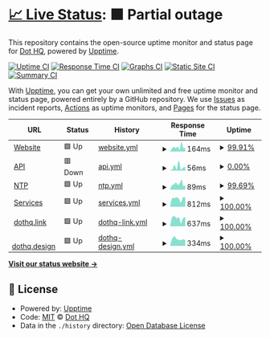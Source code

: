 # [📈 Live Status](https://dothq.github.io/upptime): <!--live status--> **🟧 Partial outage**

This repository contains the open-source uptime monitor and status page for [Dot HQ](https://dothq.co), powered by [Upptime](https://github.com/upptime/upptime).

[![Uptime CI](https://github.com/koj-co/upptime/workflows/Uptime%20CI/badge.svg)](https://github.com/koj-co/upptime/actions?query=workflow%3A%22Uptime+CI%22)
[![Response Time CI](https://github.com/koj-co/upptime/workflows/Response%20Time%20CI/badge.svg)](https://github.com/koj-co/upptime/actions?query=workflow%3A%22Response+Time+CI%22)
[![Graphs CI](https://github.com/koj-co/upptime/workflows/Graphs%20CI/badge.svg)](https://github.com/koj-co/upptime/actions?query=workflow%3A%22Graphs+CI%22)
[![Static Site CI](https://github.com/koj-co/upptime/workflows/Static%20Site%20CI/badge.svg)](https://github.com/koj-co/upptime/actions?query=workflow%3A%22Static+Site+CI%22)
[![Summary CI](https://github.com/koj-co/upptime/workflows/Summary%20CI/badge.svg)](https://github.com/koj-co/upptime/actions?query=workflow%3A%22Summary+CI%22)

With [Upptime](https://upptime.js.org), you can get your own unlimited and free uptime monitor and status page, powered entirely by a GitHub repository. We use [Issues](https://github.com/dothq/upptime/issues) as incident reports, [Actions](https://github.com/dothq/upptime/actions) as uptime monitors, and [Pages](https://dothq.github.io/upptime) for the status page.

<!--start: status pages-->
<!-- This summary is generated by Upptime (https://github.com/upptime/upptime) -->
<!-- Do not edit this manually, your changes will be overwritten -->
<!-- prettier-ignore -->
| URL | Status | History | Response Time | Uptime |
| --- | ------ | ------- | ------------- | ------ |
| <img alt="" src="https://favicons.githubusercontent.com/dothq.co" height="13"> [Website](https://dothq.co) | 🟩 Up | [website.yml](https://github.com/dothq/upptime/commits/HEAD/history/website.yml) | <details><summary><img alt="Response time graph" src="./graphs/website/response-time-week.png" height="20"> 164ms</summary><br><a href="https://status.dothq.co/history/website"><img alt="Response time 265" src="https://img.shields.io/endpoint?url=https%3A%2F%2Fraw.githubusercontent.com%2Fdothq%2Fupptime%2FHEAD%2Fapi%2Fwebsite%2Fresponse-time.json"></a><br><a href="https://status.dothq.co/history/website"><img alt="24-hour response time 140" src="https://img.shields.io/endpoint?url=https%3A%2F%2Fraw.githubusercontent.com%2Fdothq%2Fupptime%2FHEAD%2Fapi%2Fwebsite%2Fresponse-time-day.json"></a><br><a href="https://status.dothq.co/history/website"><img alt="7-day response time 164" src="https://img.shields.io/endpoint?url=https%3A%2F%2Fraw.githubusercontent.com%2Fdothq%2Fupptime%2FHEAD%2Fapi%2Fwebsite%2Fresponse-time-week.json"></a><br><a href="https://status.dothq.co/history/website"><img alt="30-day response time 146" src="https://img.shields.io/endpoint?url=https%3A%2F%2Fraw.githubusercontent.com%2Fdothq%2Fupptime%2FHEAD%2Fapi%2Fwebsite%2Fresponse-time-month.json"></a><br><a href="https://status.dothq.co/history/website"><img alt="1-year response time 265" src="https://img.shields.io/endpoint?url=https%3A%2F%2Fraw.githubusercontent.com%2Fdothq%2Fupptime%2FHEAD%2Fapi%2Fwebsite%2Fresponse-time-year.json"></a></details> | <details><summary><a href="https://status.dothq.co/history/website">99.91%</a></summary><a href="https://status.dothq.co/history/website"><img alt="All-time uptime 76.81%" src="https://img.shields.io/endpoint?url=https%3A%2F%2Fraw.githubusercontent.com%2Fdothq%2Fupptime%2FHEAD%2Fapi%2Fwebsite%2Fuptime.json"></a><br><a href="https://status.dothq.co/history/website"><img alt="24-hour uptime 99.36%" src="https://img.shields.io/endpoint?url=https%3A%2F%2Fraw.githubusercontent.com%2Fdothq%2Fupptime%2FHEAD%2Fapi%2Fwebsite%2Fuptime-day.json"></a><br><a href="https://status.dothq.co/history/website"><img alt="7-day uptime 99.91%" src="https://img.shields.io/endpoint?url=https%3A%2F%2Fraw.githubusercontent.com%2Fdothq%2Fupptime%2FHEAD%2Fapi%2Fwebsite%2Fuptime-week.json"></a><br><a href="https://status.dothq.co/history/website"><img alt="30-day uptime 99.98%" src="https://img.shields.io/endpoint?url=https%3A%2F%2Fraw.githubusercontent.com%2Fdothq%2Fupptime%2FHEAD%2Fapi%2Fwebsite%2Fuptime-month.json"></a><br><a href="https://status.dothq.co/history/website"><img alt="1-year uptime 76.81%" src="https://img.shields.io/endpoint?url=https%3A%2F%2Fraw.githubusercontent.com%2Fdothq%2Fupptime%2FHEAD%2Fapi%2Fwebsite%2Fuptime-year.json"></a></details>
| <img alt="" src="https://favicons.githubusercontent.com/dothq.co" height="13"> [API](https://dothq.co/api) | 🟥 Down | [api.yml](https://github.com/dothq/upptime/commits/HEAD/history/api.yml) | <details><summary><img alt="Response time graph" src="./graphs/api/response-time-week.png" height="20"> 56ms</summary><br><a href="https://status.dothq.co/history/api"><img alt="Response time 227" src="https://img.shields.io/endpoint?url=https%3A%2F%2Fraw.githubusercontent.com%2Fdothq%2Fupptime%2FHEAD%2Fapi%2Fapi%2Fresponse-time.json"></a><br><a href="https://status.dothq.co/history/api"><img alt="24-hour response time 59" src="https://img.shields.io/endpoint?url=https%3A%2F%2Fraw.githubusercontent.com%2Fdothq%2Fupptime%2FHEAD%2Fapi%2Fapi%2Fresponse-time-day.json"></a><br><a href="https://status.dothq.co/history/api"><img alt="7-day response time 56" src="https://img.shields.io/endpoint?url=https%3A%2F%2Fraw.githubusercontent.com%2Fdothq%2Fupptime%2FHEAD%2Fapi%2Fapi%2Fresponse-time-week.json"></a><br><a href="https://status.dothq.co/history/api"><img alt="30-day response time 47" src="https://img.shields.io/endpoint?url=https%3A%2F%2Fraw.githubusercontent.com%2Fdothq%2Fupptime%2FHEAD%2Fapi%2Fapi%2Fresponse-time-month.json"></a><br><a href="https://status.dothq.co/history/api"><img alt="1-year response time 227" src="https://img.shields.io/endpoint?url=https%3A%2F%2Fraw.githubusercontent.com%2Fdothq%2Fupptime%2FHEAD%2Fapi%2Fapi%2Fresponse-time-year.json"></a></details> | <details><summary><a href="https://status.dothq.co/history/api">0.00%</a></summary><a href="https://status.dothq.co/history/api"><img alt="All-time uptime 60.62%" src="https://img.shields.io/endpoint?url=https%3A%2F%2Fraw.githubusercontent.com%2Fdothq%2Fupptime%2FHEAD%2Fapi%2Fapi%2Fuptime.json"></a><br><a href="https://status.dothq.co/history/api"><img alt="24-hour uptime 0.00%" src="https://img.shields.io/endpoint?url=https%3A%2F%2Fraw.githubusercontent.com%2Fdothq%2Fupptime%2FHEAD%2Fapi%2Fapi%2Fuptime-day.json"></a><br><a href="https://status.dothq.co/history/api"><img alt="7-day uptime 0.00%" src="https://img.shields.io/endpoint?url=https%3A%2F%2Fraw.githubusercontent.com%2Fdothq%2Fupptime%2FHEAD%2Fapi%2Fapi%2Fuptime-week.json"></a><br><a href="https://status.dothq.co/history/api"><img alt="30-day uptime 7.96%" src="https://img.shields.io/endpoint?url=https%3A%2F%2Fraw.githubusercontent.com%2Fdothq%2Fupptime%2FHEAD%2Fapi%2Fapi%2Fuptime-month.json"></a><br><a href="https://status.dothq.co/history/api"><img alt="1-year uptime 60.62%" src="https://img.shields.io/endpoint?url=https%3A%2F%2Fraw.githubusercontent.com%2Fdothq%2Fupptime%2FHEAD%2Fapi%2Fapi%2Fuptime-year.json"></a></details>
| <img alt="" src="https://favicons.githubusercontent.com/ntp.dothq.co" height="13"> [NTP](https://ntp.dothq.co) | 🟩 Up | [ntp.yml](https://github.com/dothq/upptime/commits/HEAD/history/ntp.yml) | <details><summary><img alt="Response time graph" src="./graphs/ntp/response-time-week.png" height="20"> 89ms</summary><br><a href="https://status.dothq.co/history/ntp"><img alt="Response time 171" src="https://img.shields.io/endpoint?url=https%3A%2F%2Fraw.githubusercontent.com%2Fdothq%2Fupptime%2FHEAD%2Fapi%2Fntp%2Fresponse-time.json"></a><br><a href="https://status.dothq.co/history/ntp"><img alt="24-hour response time 63" src="https://img.shields.io/endpoint?url=https%3A%2F%2Fraw.githubusercontent.com%2Fdothq%2Fupptime%2FHEAD%2Fapi%2Fntp%2Fresponse-time-day.json"></a><br><a href="https://status.dothq.co/history/ntp"><img alt="7-day response time 89" src="https://img.shields.io/endpoint?url=https%3A%2F%2Fraw.githubusercontent.com%2Fdothq%2Fupptime%2FHEAD%2Fapi%2Fntp%2Fresponse-time-week.json"></a><br><a href="https://status.dothq.co/history/ntp"><img alt="30-day response time 97" src="https://img.shields.io/endpoint?url=https%3A%2F%2Fraw.githubusercontent.com%2Fdothq%2Fupptime%2FHEAD%2Fapi%2Fntp%2Fresponse-time-month.json"></a><br><a href="https://status.dothq.co/history/ntp"><img alt="1-year response time 171" src="https://img.shields.io/endpoint?url=https%3A%2F%2Fraw.githubusercontent.com%2Fdothq%2Fupptime%2FHEAD%2Fapi%2Fntp%2Fresponse-time-year.json"></a></details> | <details><summary><a href="https://status.dothq.co/history/ntp">99.69%</a></summary><a href="https://status.dothq.co/history/ntp"><img alt="All-time uptime 65.24%" src="https://img.shields.io/endpoint?url=https%3A%2F%2Fraw.githubusercontent.com%2Fdothq%2Fupptime%2FHEAD%2Fapi%2Fntp%2Fuptime.json"></a><br><a href="https://status.dothq.co/history/ntp"><img alt="24-hour uptime 98.08%" src="https://img.shields.io/endpoint?url=https%3A%2F%2Fraw.githubusercontent.com%2Fdothq%2Fupptime%2FHEAD%2Fapi%2Fntp%2Fuptime-day.json"></a><br><a href="https://status.dothq.co/history/ntp"><img alt="7-day uptime 99.69%" src="https://img.shields.io/endpoint?url=https%3A%2F%2Fraw.githubusercontent.com%2Fdothq%2Fupptime%2FHEAD%2Fapi%2Fntp%2Fuptime-week.json"></a><br><a href="https://status.dothq.co/history/ntp"><img alt="30-day uptime 99.93%" src="https://img.shields.io/endpoint?url=https%3A%2F%2Fraw.githubusercontent.com%2Fdothq%2Fupptime%2FHEAD%2Fapi%2Fntp%2Fuptime-month.json"></a><br><a href="https://status.dothq.co/history/ntp"><img alt="1-year uptime 65.24%" src="https://img.shields.io/endpoint?url=https%3A%2F%2Fraw.githubusercontent.com%2Fdothq%2Fupptime%2FHEAD%2Fapi%2Fntp%2Fuptime-year.json"></a></details>
| <img alt="" src="https://favicons.githubusercontent.com/services.dothq.co" height="13"> [Services](https://services.dothq.co) | 🟩 Up | [services.yml](https://github.com/dothq/upptime/commits/HEAD/history/services.yml) | <details><summary><img alt="Response time graph" src="./graphs/services/response-time-week.png" height="20"> 812ms</summary><br><a href="https://status.dothq.co/history/services"><img alt="Response time 919" src="https://img.shields.io/endpoint?url=https%3A%2F%2Fraw.githubusercontent.com%2Fdothq%2Fupptime%2FHEAD%2Fapi%2Fservices%2Fresponse-time.json"></a><br><a href="https://status.dothq.co/history/services"><img alt="24-hour response time 958" src="https://img.shields.io/endpoint?url=https%3A%2F%2Fraw.githubusercontent.com%2Fdothq%2Fupptime%2FHEAD%2Fapi%2Fservices%2Fresponse-time-day.json"></a><br><a href="https://status.dothq.co/history/services"><img alt="7-day response time 812" src="https://img.shields.io/endpoint?url=https%3A%2F%2Fraw.githubusercontent.com%2Fdothq%2Fupptime%2FHEAD%2Fapi%2Fservices%2Fresponse-time-week.json"></a><br><a href="https://status.dothq.co/history/services"><img alt="30-day response time 801" src="https://img.shields.io/endpoint?url=https%3A%2F%2Fraw.githubusercontent.com%2Fdothq%2Fupptime%2FHEAD%2Fapi%2Fservices%2Fresponse-time-month.json"></a><br><a href="https://status.dothq.co/history/services"><img alt="1-year response time 919" src="https://img.shields.io/endpoint?url=https%3A%2F%2Fraw.githubusercontent.com%2Fdothq%2Fupptime%2FHEAD%2Fapi%2Fservices%2Fresponse-time-year.json"></a></details> | <details><summary><a href="https://status.dothq.co/history/services">100.00%</a></summary><a href="https://status.dothq.co/history/services"><img alt="All-time uptime 100.00%" src="https://img.shields.io/endpoint?url=https%3A%2F%2Fraw.githubusercontent.com%2Fdothq%2Fupptime%2FHEAD%2Fapi%2Fservices%2Fuptime.json"></a><br><a href="https://status.dothq.co/history/services"><img alt="24-hour uptime 100.00%" src="https://img.shields.io/endpoint?url=https%3A%2F%2Fraw.githubusercontent.com%2Fdothq%2Fupptime%2FHEAD%2Fapi%2Fservices%2Fuptime-day.json"></a><br><a href="https://status.dothq.co/history/services"><img alt="7-day uptime 100.00%" src="https://img.shields.io/endpoint?url=https%3A%2F%2Fraw.githubusercontent.com%2Fdothq%2Fupptime%2FHEAD%2Fapi%2Fservices%2Fuptime-week.json"></a><br><a href="https://status.dothq.co/history/services"><img alt="30-day uptime 100.00%" src="https://img.shields.io/endpoint?url=https%3A%2F%2Fraw.githubusercontent.com%2Fdothq%2Fupptime%2FHEAD%2Fapi%2Fservices%2Fuptime-month.json"></a><br><a href="https://status.dothq.co/history/services"><img alt="1-year uptime 100.00%" src="https://img.shields.io/endpoint?url=https%3A%2F%2Fraw.githubusercontent.com%2Fdothq%2Fupptime%2FHEAD%2Fapi%2Fservices%2Fuptime-year.json"></a></details>
| <img alt="" src="https://favicons.githubusercontent.com/dothq.link" height="13"> [dothq.link](https://dothq.link) | 🟩 Up | [dothq-link.yml](https://github.com/dothq/upptime/commits/HEAD/history/dothq-link.yml) | <details><summary><img alt="Response time graph" src="./graphs/dothq-link/response-time-week.png" height="20"> 637ms</summary><br><a href="https://status.dothq.co/history/dothq-link"><img alt="Response time 515" src="https://img.shields.io/endpoint?url=https%3A%2F%2Fraw.githubusercontent.com%2Fdothq%2Fupptime%2FHEAD%2Fapi%2Fdothq-link%2Fresponse-time.json"></a><br><a href="https://status.dothq.co/history/dothq-link"><img alt="24-hour response time 746" src="https://img.shields.io/endpoint?url=https%3A%2F%2Fraw.githubusercontent.com%2Fdothq%2Fupptime%2FHEAD%2Fapi%2Fdothq-link%2Fresponse-time-day.json"></a><br><a href="https://status.dothq.co/history/dothq-link"><img alt="7-day response time 637" src="https://img.shields.io/endpoint?url=https%3A%2F%2Fraw.githubusercontent.com%2Fdothq%2Fupptime%2FHEAD%2Fapi%2Fdothq-link%2Fresponse-time-week.json"></a><br><a href="https://status.dothq.co/history/dothq-link"><img alt="30-day response time 558" src="https://img.shields.io/endpoint?url=https%3A%2F%2Fraw.githubusercontent.com%2Fdothq%2Fupptime%2FHEAD%2Fapi%2Fdothq-link%2Fresponse-time-month.json"></a><br><a href="https://status.dothq.co/history/dothq-link"><img alt="1-year response time 515" src="https://img.shields.io/endpoint?url=https%3A%2F%2Fraw.githubusercontent.com%2Fdothq%2Fupptime%2FHEAD%2Fapi%2Fdothq-link%2Fresponse-time-year.json"></a></details> | <details><summary><a href="https://status.dothq.co/history/dothq-link">100.00%</a></summary><a href="https://status.dothq.co/history/dothq-link"><img alt="All-time uptime 99.90%" src="https://img.shields.io/endpoint?url=https%3A%2F%2Fraw.githubusercontent.com%2Fdothq%2Fupptime%2FHEAD%2Fapi%2Fdothq-link%2Fuptime.json"></a><br><a href="https://status.dothq.co/history/dothq-link"><img alt="24-hour uptime 100.00%" src="https://img.shields.io/endpoint?url=https%3A%2F%2Fraw.githubusercontent.com%2Fdothq%2Fupptime%2FHEAD%2Fapi%2Fdothq-link%2Fuptime-day.json"></a><br><a href="https://status.dothq.co/history/dothq-link"><img alt="7-day uptime 100.00%" src="https://img.shields.io/endpoint?url=https%3A%2F%2Fraw.githubusercontent.com%2Fdothq%2Fupptime%2FHEAD%2Fapi%2Fdothq-link%2Fuptime-week.json"></a><br><a href="https://status.dothq.co/history/dothq-link"><img alt="30-day uptime 99.89%" src="https://img.shields.io/endpoint?url=https%3A%2F%2Fraw.githubusercontent.com%2Fdothq%2Fupptime%2FHEAD%2Fapi%2Fdothq-link%2Fuptime-month.json"></a><br><a href="https://status.dothq.co/history/dothq-link"><img alt="1-year uptime 99.90%" src="https://img.shields.io/endpoint?url=https%3A%2F%2Fraw.githubusercontent.com%2Fdothq%2Fupptime%2FHEAD%2Fapi%2Fdothq-link%2Fuptime-year.json"></a></details>
| <img alt="" src="https://favicons.githubusercontent.com/dothq.design" height="13"> [dothq.design](https://dothq.design) | 🟩 Up | [dothq-design.yml](https://github.com/dothq/upptime/commits/HEAD/history/dothq-design.yml) | <details><summary><img alt="Response time graph" src="./graphs/dothq-design/response-time-week.png" height="20"> 334ms</summary><br><a href="https://status.dothq.co/history/dothq-design"><img alt="Response time 343" src="https://img.shields.io/endpoint?url=https%3A%2F%2Fraw.githubusercontent.com%2Fdothq%2Fupptime%2FHEAD%2Fapi%2Fdothq-design%2Fresponse-time.json"></a><br><a href="https://status.dothq.co/history/dothq-design"><img alt="24-hour response time 287" src="https://img.shields.io/endpoint?url=https%3A%2F%2Fraw.githubusercontent.com%2Fdothq%2Fupptime%2FHEAD%2Fapi%2Fdothq-design%2Fresponse-time-day.json"></a><br><a href="https://status.dothq.co/history/dothq-design"><img alt="7-day response time 334" src="https://img.shields.io/endpoint?url=https%3A%2F%2Fraw.githubusercontent.com%2Fdothq%2Fupptime%2FHEAD%2Fapi%2Fdothq-design%2Fresponse-time-week.json"></a><br><a href="https://status.dothq.co/history/dothq-design"><img alt="30-day response time 343" src="https://img.shields.io/endpoint?url=https%3A%2F%2Fraw.githubusercontent.com%2Fdothq%2Fupptime%2FHEAD%2Fapi%2Fdothq-design%2Fresponse-time-month.json"></a><br><a href="https://status.dothq.co/history/dothq-design"><img alt="1-year response time 343" src="https://img.shields.io/endpoint?url=https%3A%2F%2Fraw.githubusercontent.com%2Fdothq%2Fupptime%2FHEAD%2Fapi%2Fdothq-design%2Fresponse-time-year.json"></a></details> | <details><summary><a href="https://status.dothq.co/history/dothq-design">100.00%</a></summary><a href="https://status.dothq.co/history/dothq-design"><img alt="All-time uptime 100.00%" src="https://img.shields.io/endpoint?url=https%3A%2F%2Fraw.githubusercontent.com%2Fdothq%2Fupptime%2FHEAD%2Fapi%2Fdothq-design%2Fuptime.json"></a><br><a href="https://status.dothq.co/history/dothq-design"><img alt="24-hour uptime 100.00%" src="https://img.shields.io/endpoint?url=https%3A%2F%2Fraw.githubusercontent.com%2Fdothq%2Fupptime%2FHEAD%2Fapi%2Fdothq-design%2Fuptime-day.json"></a><br><a href="https://status.dothq.co/history/dothq-design"><img alt="7-day uptime 100.00%" src="https://img.shields.io/endpoint?url=https%3A%2F%2Fraw.githubusercontent.com%2Fdothq%2Fupptime%2FHEAD%2Fapi%2Fdothq-design%2Fuptime-week.json"></a><br><a href="https://status.dothq.co/history/dothq-design"><img alt="30-day uptime 100.00%" src="https://img.shields.io/endpoint?url=https%3A%2F%2Fraw.githubusercontent.com%2Fdothq%2Fupptime%2FHEAD%2Fapi%2Fdothq-design%2Fuptime-month.json"></a><br><a href="https://status.dothq.co/history/dothq-design"><img alt="1-year uptime 100.00%" src="https://img.shields.io/endpoint?url=https%3A%2F%2Fraw.githubusercontent.com%2Fdothq%2Fupptime%2FHEAD%2Fapi%2Fdothq-design%2Fuptime-year.json"></a></details>

<!--end: status pages-->

[**Visit our status website →**](https://dothq.github.io/upptime)

## 📄 License

- Powered by: [Upptime](https://github.com/upptime/upptime)
- Code: [MIT](./LICENSE) © [Dot HQ](https://dothq.co)
- Data in the `./history` directory: [Open Database License](https://opendatacommons.org/licenses/odbl/1-0/)
